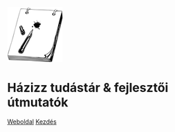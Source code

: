 ![logo](./img/icon.png)

# Házizz tudástár & fejlesztői útmutatók

[Weboldal](https://hazizz.hu)
[Kezdés](#házizz-tudástár)